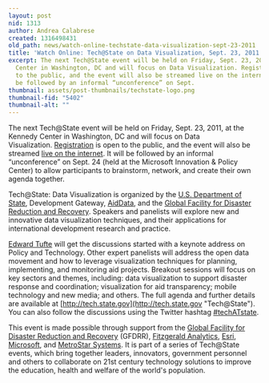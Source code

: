 ```yaml
---
layout: post
nid: 1313
author: Andrea Calabrese
created: 1316498431
old_path: news/watch-online-techstate-data-visualization-sept-23-2011
title: 'Watch Online: Tech@State on Data Visualization, Sept. 23, 2011'
excerpt: The next Tech@State event will be held on Friday, Sept. 23, 2011, at the Kennedy
  Center in Washington, DC and will focus on Data Visualization. Registration is open
  to the public, and the event will also be streamed live on the internet. It will
  be followed by an informal “unconference” on Sept.
thumbnail: assets/post-thumbnails/techstate-logo.png
thumbnail-fid: "5402"
thumbnail-alt: ""
---
```


The next Tech@State event will be held on Friday, Sept. 23, 2011, at the Kennedy Center in Washington, DC and will focus on Data Visualization. [Registration](http://techatstateday1.eventbrite.com/ "Tech@State Registration") is open to the public, and the event will also be streamed [live on the internet](http://www.ustream.tv/channel/tech-state "Tech@State Live Streaming"). It will be followed by an informal “unconference” on Sept. 24 (held at the Microsoft Innovation & Policy Center) to allow participants to brainstorm, network, and create their own agenda together.

Tech@State: Data Visualization is organized by the [U.S. Department of State](http://www.state.gov "U.S. Department of State"), Development Gateway, [AidData](http://www.aiddata.org "AidData Portal"), and the [Global Facility for Disaster Reduction and Recovery](http://www.gfdrr.org "GFDRR"). Speakers and panelists will explore new and innovative data visualization techniques, and their applications for international development research and practice.

[Edward Tufte](http://www.youtube.com/watch?v=Th_1azZA2OY "Edward Tufte: Beautiful Evidence (Highlights)") will get the discussions started with a keynote address on Policy and Technology. Other expert panelists will address the open data movement and how to leverage visualization techniques for planning, implementing, and monitoring aid projects. Breakout sessions will focus on key sectors and themes, including: data visualization to support disaster response and coordination; visualization for aid transparency; mobile technology and new media; and others. The full agenda and further details are available at [http://tech.state.gov](http://tech.state.gov "Tech@State"). You can also follow the discussions using the Twitter hashtag [\#techATstate](http://twitter.com/#!/techATState "#techATState").

This event is made possible through support from the [Global Facility for Disaster Reduction and Recovery](http://www.gfdrr.org "GFDRR") (GFDRR), [Fitzgerald Analytics](http://www.fitzgerald-analytics.com "Fitzgerald Analytics"), [Esri](http://www.esri.com "Esri"), [Microsoft](http://www.microsoft.com "Microsoft Corporation"), and [MetroStar Systems](http://www.metrostarsystems.com "MetroStar Systems"). It is part of a series of Tech@State events, which bring together leaders, innovators, government personnel and others to collaborate on 21st century technology solutions to improve the education, health and welfare of the world's population.
